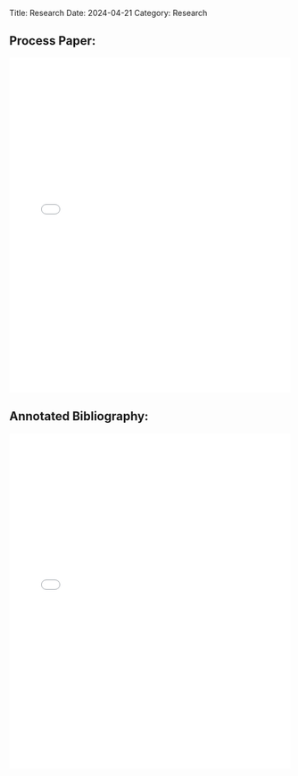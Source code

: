 Title: Research
Date: 2024-04-21
Category: Research

## Process Paper:

<embed src="{static}pdf/Process_Paper.pdf" type="application/pdf" width="100%" height="600px" />

## Annotated Bibliography:

<embed src="{static}pdf/Annotate_Bibliographies.pdf" type="application/pdf" width="100%" height="600px" />